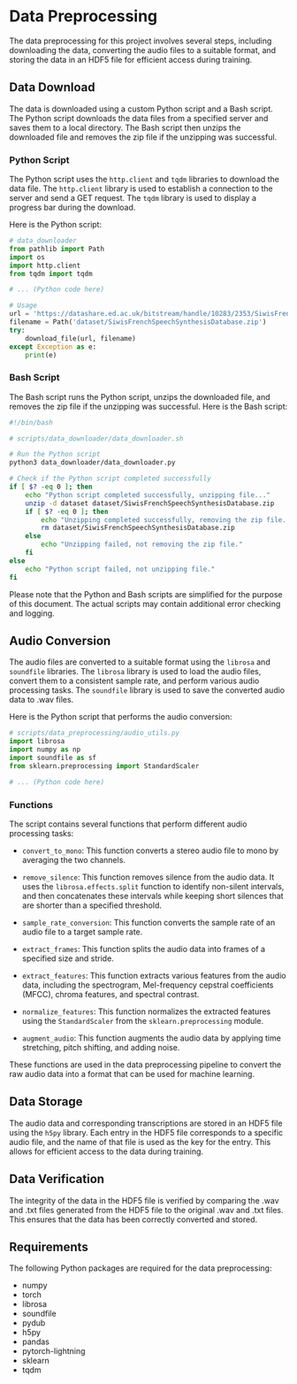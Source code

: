 # Data Preprocessing

The data preprocessing for this project involves several steps, including downloading the data, converting the audio files to a suitable format, and storing the data in an HDF5 file for efficient access during training.

## Data Download

The data is downloaded using a custom Python script and a Bash script. The Python script downloads the data files from a specified server and saves them to a local directory. The Bash script then unzips the downloaded file and removes the zip file if the unzipping was successful.

### Python Script

The Python script uses the `http.client` and `tqdm` libraries to download the data file. The `http.client` library is used to establish a connection to the server and send a GET request. The `tqdm` library is used to display a progress bar during the download.

Here is the Python script:

```python
# data_downloader
from pathlib import Path
import os
import http.client
from tqdm import tqdm

# ... (Python code here)

# Usage
url = 'https://datashare.ed.ac.uk/bitstream/handle/10283/2353/SiwisFrenchSpeechSynthesisDatabase.zip?sequence=3&isAllowed=y'
filename = Path('dataset/SiwisFrenchSpeechSynthesisDatabase.zip')
try:
    download_file(url, filename)
except Exception as e:
    print(e)
```

### Bash Script

The Bash script runs the Python script, unzips the downloaded file, and removes the zip file if the unzipping was successful. Here is the Bash script:

```bash
#!/bin/bash

# scripts/data_downloader/data_downloader.sh

# Run the Python script
python3 data_downloader/data_downloader.py

# Check if the Python script completed successfully
if [ $? -eq 0 ]; then
    echo "Python script completed successfully, unzipping file..."
    unzip -d dataset dataset/SiwisFrenchSpeechSynthesisDatabase.zip
    if [ $? -eq 0 ]; then
        echo "Unzipping completed successfully, removing the zip file..."
        rm dataset/SiwisFrenchSpeechSynthesisDatabase.zip
    else
        echo "Unzipping failed, not removing the zip file."
    fi
else
    echo "Python script failed, not unzipping file."
fi
```


Please note that the Python and Bash scripts are simplified for the purpose of this document. The actual scripts may contain additional error checking and logging.


## Audio Conversion

The audio files are converted to a suitable format using the `librosa` and `soundfile` libraries. The `librosa` library is used to load the audio files, convert them to a consistent sample rate, and perform various audio processing tasks. The `soundfile` library is used to save the converted audio data to .wav files.

Here is the Python script that performs the audio conversion:

```python
# scripts/data_preprocessing/audio_utils.py
import librosa
import numpy as np
import soundfile as sf
from sklearn.preprocessing import StandardScaler

# ... (Python code here)
```

### Functions

The script contains several functions that perform different audio processing tasks:

- `convert_to_mono`: This function converts a stereo audio file to mono by averaging the two channels.

- `remove_silence`: This function removes silence from the audio data. It uses the `librosa.effects.split` function to identify non-silent intervals, and then concatenates these intervals while keeping short silences that are shorter than a specified threshold.

- `sample_rate_conversion`: This function converts the sample rate of an audio file to a target sample rate.

- `extract_frames`: This function splits the audio data into frames of a specified size and stride.

- `extract_features`: This function extracts various features from the audio data, including the spectrogram, Mel-frequency cepstral coefficients (MFCC), chroma features, and spectral contrast.

- `normalize_features`: This function normalizes the extracted features using the `StandardScaler` from the `sklearn.preprocessing` module.

- `augment_audio`: This function augments the audio data by applying time stretching, pitch shifting, and adding noise.

These functions are used in the data preprocessing pipeline to convert the raw audio data into a format that can be used for machine learning.



## Data Storage

The audio data and corresponding transcriptions are stored in an HDF5 file using the `h5py` library. Each entry in the HDF5 file corresponds to a specific audio file, and the name of that file is used as the key for the entry. This allows for efficient access to the data during training.

## Data Verification

The integrity of the data in the HDF5 file is verified by comparing the .wav and .txt files generated from the HDF5 file to the original .wav and .txt files. This ensures that the data has been correctly converted and stored.

## Requirements

The following Python packages are required for the data preprocessing:

- numpy
- torch
- librosa
- soundfile
- pydub
- h5py
- pandas
- pytorch-lightning
- sklearn
- tqdm